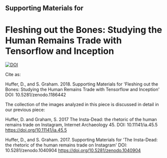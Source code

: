 ## Supporting Materials for

# Fleshing out the Bones: Studying the Human Remains Trade with Tensorflow and Inception

[![DOI](https://zenodo.org/badge/123358115.svg)](https://zenodo.org/badge/latestdoi/123358115)

Cite as:

Huffer, D., and S. Graham. 2018. Supporting Materials for 'Fleshing out the Bones: Studying the Human Remains Trade with Tensorflow and Inception' DOI: 10.5281/zenodo.1186442

The collection of the images analyzed in this piece is discussed in detail in our previous piece:

Huffer, D. and Graham, S. 2017 The Insta-Dead: the rhetoric of the human remains trade on Instagram, Internet Archaeology 45. DOI: 10.11141/ia.45.5 https://doi.org/10.11141/ia.45.5

Huffer, D., and S. Graham. 2017. Supporting Materials for 'The Insta-Dead: the rhetoric of the human remains trade on Instagram' DOI: 10.5281/zenodo.1040904 https://doi.org/10.5281/zenodo.1040904
